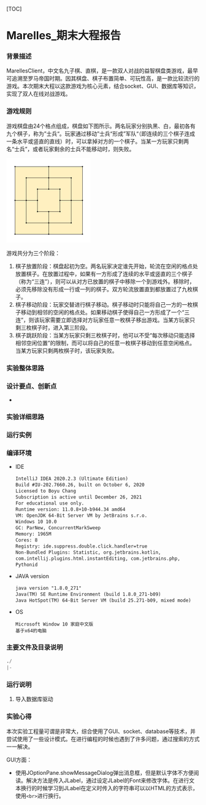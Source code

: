 [TOC]





# Marelles_期末大程报告



### 背景描述

MarellesClient，中文名九子棋、直棋，是一款双人对战的益智棋盘类游戏，最早可追溯至罗马帝国时期。因其棋盘、棋子布置简单、可玩性高，是一款比较流行的游戏。本次期末大程以这款游戏为核心元素，结合socket、GUI、数据库等知识，实现了双人在线对战游戏。

### 游戏规则

游戏棋盘由24个格点组成，棋盘如下图所示。两名玩家分别执黑、白，最初各有九个棋子，称为”士兵“。玩家通过移动”士兵“形成”军队“（即连续的三个棋子连成一条水平或竖直的直线）时，可以拿掉对方的一个棋子。当某一方玩家只剩两名“士兵”，或者玩家剩余的士兵不能移动时，则失败。



![img](README.assets/220px-Nine_Men's_Morris_board_with_coordinates,_modified.svg.png)

游戏共分为三个阶段：

1. 棋子放置阶段：棋盘起初为空。两名玩家决定谁先开始，轮流在空闲的格点处放置棋子。在放置过程中，如果有一方形成了连续的水平或竖直的三个棋子（称为“三连”），则可以从对方已放置的棋子中移除一个到游戏外。移除时，必须先移除没有形成一行或一列的棋子。双方轮流放置直到都放置过了九枚棋子。
2. 棋子移动阶段：玩家交替进行棋子移动。棋子移动时只能将自己一方的一枚棋子移动到相邻的空闲的格点处。如果移动棋子使得自己一方形成了一个“三连”，则该玩家需要立即选择对方玩家任意一枚棋子移出游戏。当某方玩家只剩三枚棋子时，进入第三阶段。
3. 棋子跳跃阶段：当某方玩家只剩三枚棋子时，他可以不受“每次移动只能选择相邻空闲位置”的限制，而可以将自己的任意一枚棋子移动到任意空闲格点。当某方玩家只剩两枚棋子时，该玩家失败。

### 实验整体思路



### 设计要点、创新点

* 

### 实验详细思路



### 运行实例



### 编译环境

* IDE

  ```
  IntelliJ IDEA 2020.2.3 (Ultimate Edition)
  Build #IU-202.7660.26, built on October 6, 2020
  Licensed to Boyu Chang
  Subscription is active until December 26, 2021
  For educational use only.
  Runtime version: 11.0.8+10-b944.34 amd64
  VM: OpenJDK 64-Bit Server VM by JetBrains s.r.o.
  Windows 10 10.0
  GC: ParNew, ConcurrentMarkSweep
  Memory: 1965M
  Cores: 8
  Registry: ide.suppress.double.click.handler=true
  Non-Bundled Plugins: Statistic, org.jetbrains.kotlin, com.intellij.plugins.html.instantEditing, com.jetbrains.php, Pythonid
  ```

* JAVA version 

  ```
  java version "1.8.0_271"
  Java(TM) SE Runtime Environment (build 1.8.0_271-b09)
  Java HotSpot(TM) 64-Bit Server VM (build 25.271-b09, mixed mode)
  ```

* OS

  ```
  Microsoft Window 10 家庭中文版
  基于x64的电脑
  ```

  

### 主要文件及目录说明

```python
./
|-
```

### 运行说明

1. 导入数据库驱动

### 实验心得

本次实验工程量可谓是非常大，综合使用了GUI、socket、database等技术，并尝试使用了一些设计模式。在进行编程的时候也遇到了许多问题，通过搜索的方式一一解决。

GUI方面：

* 使用JOptionPane.showMessageDialog弹出消息框，但是默认字体不方便阅读。解决方法是传入JLabel，通过设定JLabel的Font来修改字体。在进行文本换行的时候学习到JLabel在定义时传入的字符串可以以HTML的方式表示，使用`<br>`进行换行。